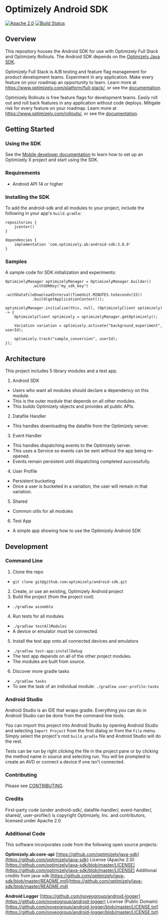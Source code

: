 # Optimizely Android SDK
[![Apache 2.0](https://img.shields.io/github/license/nebula-plugins/gradle-extra-configurations-plugin.svg)](http://www.apache.org/licenses/LICENSE-2.0)
[![Build Status](https://travis-ci.org/optimizely/android-sdk.svg?branch=master)](https://travis-ci.org/optimizely/android-sdk)

## Overview

This repository houses the Android SDK for use with Optimizely Full Stack and Optimizely Rollouts. The Android SDK depends on the [Optimizely Java SDK](https://github.com/optimizely/java-sdk).

Optimizely Full Stack is A/B testing and feature flag management for product development teams. Experiment in any application. Make every feature on your roadmap an opportunity to learn. Learn more at https://www.optimizely.com/platform/full-stack/, or see the [documentation](https://docs.developers.optimizely.com/full-stack/docs).

Optimizely Rollouts is free feature flags for development teams. Easily roll out and roll back features in any application without code deploys. Mitigate risk for every feature on your roadmap. Learn more at https://www.optimizely.com/rollouts/, or see the [documentation](https://docs.developers.optimizely.com/rollouts/docs).

## Getting Started

### Using the SDK
See the [Mobile developer documentation](https://docs.developers.optimizely.com/full-stack/docs/install-sdk-android) to learn how to set
up an Optimizely X project and start using the SDK.

### Requirements
* Android API 14 or higher

### Installing the SDK
To add the android-sdk and all modules to your project, include the following in your app's `build.gradle`:

```
repositories {
  	jcenter()
}

dependencies {
	implementation 'com.optimizely.ab:android-sdk:3.8.0'
}
```

### Samples
A sample code for SDK initialization and experiments:

```
OptimizelyManager optimizelyManager = OptimizelyManager.builder()
            .withSDKKey("my_sdk_key")
            .withDatafileDownloadInterval(TimeUnit.MINUTES.toSeconds(15))
            .build(getApplicationContext());
            
optimizelyManager.initialize(this, null, (OptimizelyClient optimizely) -> {
	OptimizelyClient optimizely = optimizelyManager.getOptimizely();
	
	Variation variation = optimizely.activate("background_experiment", userId);
	
	optimizely.track("sample_conversion", userId);
});

```

## Architecture

This project includes 5 library modules and a test app.

1. Android SDK
  - Users who want all modules should declare a dependency on this module.
  - This is the outer module that depends on all other modules.
  - This builds Optimizely objects and provides all public APIs.
2. Datafile Handler
  - This handles downloading the datafile from the Optimizely server.
3. Event Handler
  - This handles dispatching events to the Optimizely server.
  - This uses a Service so events can be sent without the app being re-opened.
  - Events remain persistent until dispatching completed successfully.
4. User Profile
  - Persistent bucketing
  - Once a user is bucketed in a variation, the user will remain in that variation.
5. Shared
  - Common utils for all modules
6. Test App
  - A simple app showing how to use the Optimizely Android SDK

## Development

### Command Line

1. Clone the repo
  * `git clone git@github.com:optimizely/android-sdk.git`
2. Create, or use an existing, Optimizely Android project
3. Build the project (from the project root)
  * `./gradlew assemble`
4. Run tests for all modules
  * `./gradlew testAllModules`
  * A device or emulator must be connected.
5. Install the test app onto all connected devices and emulators
  * `./gradlew test-app:installDebug`
  * The test app depends on all of the other project modules.
  * The modules are built from source.
6.  Discover more gradle tasks
  * `./gradlew tasks`
  * To see the task of an individual module: `./gradlew user-profile:tasks`

### Android Studio

Android Studio is an IDE that wraps gradle.  Everything you can do in Android Studio can be done from the command line tools.  

You can import this project into Android Studio by opening Android Studio and selecting `Import Project` from the first dialog or from the `File` menu.  Simply select the project's root `build.gradle` file and Android Studio will do the rest.

Tests can be run by right clicking the file in the project pane or by clicking the method name in source and selecting run.  You will be prompted to create an AVD or connect a device if one isn't connected.  

### Contributing
Please see [CONTRIBUTING](CONTRIBUTING.md).

### Credits

First-party code (under android-sdk/, datafile-handler/, event-handler/, shared/, user-profile/) is copyright Optimizely, Inc. and contributors, licensed under Apache 2.0

### Additional Code

This software incorporates code from the following open source projects:

**Optimizely.ab:core-api** [https://github.com/optimizely/java-sdk](https://github.com/optimizely/java-sdk)
License (Apache 2.0): [https://github.com/optimizely/java-sdk/blob/master/LICENSE](https://github.com/optimizely/java-sdk/blob/master/LICENSE)
Additional credits from java-sdk:[https://github.com/optimizely/java-sdk/blob/master/README.md](https://github.com/optimizely/java-sdk/blob/master/README.md)

**Android Logger** [https://github.com/noveogroup/android-logger](https://github.com/noveogroup/android-logger)
License (Public Domain): [https://github.com/noveogroup/android-logger/blob/master/LICENSE.txt](https://github.com/noveogroup/android-logger/blob/master/LICENSE.txt)

